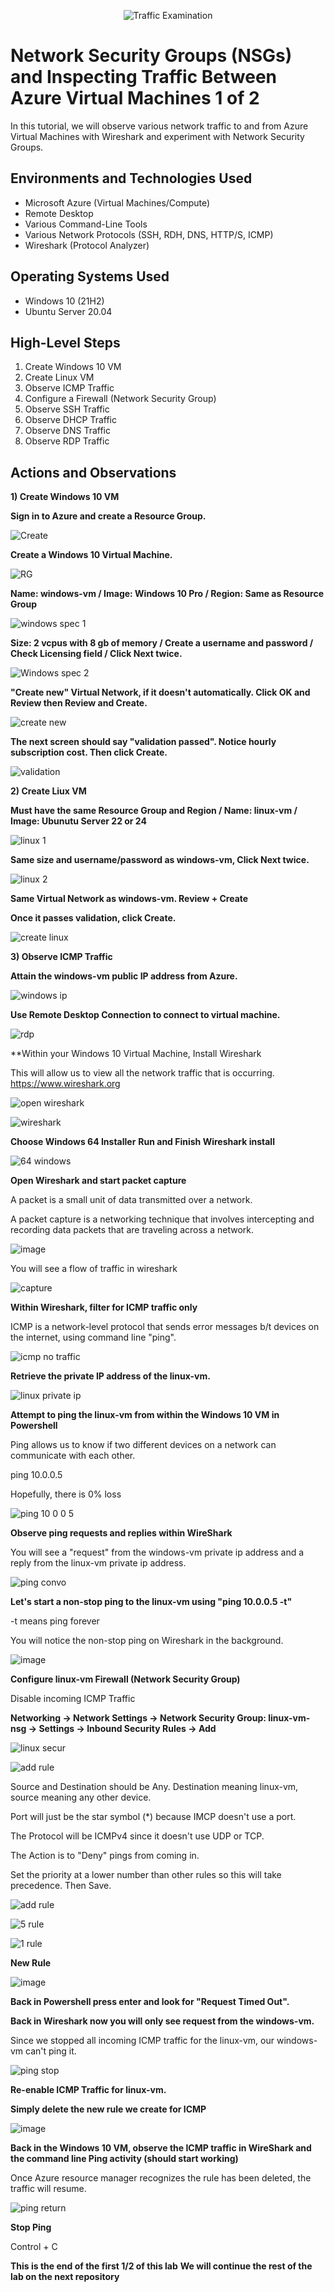 <p align="center">
<img src="https://i.imgur.com/Ua7udoS.png" alt="Traffic Examination"/>
</p>

<h1>Network Security Groups (NSGs) and Inspecting Traffic Between Azure Virtual Machines 1 of 2</h1>
In this tutorial, we will observe various network traffic to and from Azure Virtual Machines with Wireshark and experiment with Network Security Groups. <br />




<h2>Environments and Technologies Used</h2>

- Microsoft Azure (Virtual Machines/Compute)
- Remote Desktop
- Various Command-Line Tools
- Various Network Protocols (SSH, RDH, DNS, HTTP/S, ICMP)
- Wireshark (Protocol Analyzer)

<h2>Operating Systems Used </h2>

- Windows 10 (21H2)
- Ubuntu Server 20.04

<h2>High-Level Steps</h2>

1) Create Windows 10 VM
2) Create Linux VM
3) Observe ICMP Traffic
4) Configure a Firewall (Network Security Group)
5) Observe SSH Traffic
6) Observe DHCP Traffic
7) Observe DNS Traffic
8) Observe RDP Traffic
   

<h2>Actions and Observations</h2>


**1) Create Windows 10 VM**

   **Sign in to Azure and create a Resource Group.**


   
![Create](https://github.com/user-attachments/assets/aef9f6f7-b496-458c-927f-6b6f1925b0cc)


  **Create a Windows 10 Virtual Machine.**

![RG](https://github.com/user-attachments/assets/fe02cd99-d76d-4f81-8411-9859c59a8531)

   
<p>

   **Name: windows-vm / Image: Windows 10 Pro / Region: Same as Resource Group**

![windows spec 1](https://github.com/user-attachments/assets/62b79e26-d3aa-4a98-9a15-1c07a4c5d2a8)

<p>

   
   **Size: 2 vcpus with 8 gb of memory / Create a username and password / Check Licensing field / Click Next twice.**

   
![Windows spec 2](https://github.com/user-attachments/assets/48282fec-aeb3-47f2-a6aa-8796b3078ce6)


   <p>

  **"Create new"  Virtual Network, if it doesn't automatically. Click OK and Review then Review and Create.**

![create new](https://github.com/user-attachments/assets/86d7e77d-29db-4272-bbdf-560c59120e92)

  <p>

  
  **The next screen should say "validation passed". Notice hourly subscription cost. Then click Create.**


![validation](https://github.com/user-attachments/assets/a4b691fa-d3c1-49f7-bd24-f6a736cdde46)

<p>

<p>

**2) Create Liux VM**

  **Must have the same Resource Group and Region / Name: linux-vm / Image: Ubunutu Server 22 or 24**
<p>


![linux 1](https://github.com/user-attachments/assets/4317cf89-aa9d-4896-88bb-0d3b735d4d59)

   <p>

  **Same size and username/password as windows-vm, Click Next twice.**

![linux 2](https://github.com/user-attachments/assets/3071a14e-d501-472b-a64e-49050d9d083d)

<p>

  **Same Virtual Network as windows-vm. Review + Create**

  

  **Once it passes validation, click Create.**

  
![create linux](https://github.com/user-attachments/assets/f45d7321-e7f7-4022-a9c6-f0b495bac45e)




  
**3) Observe ICMP Traffic**


   **Attain the windows-vm public IP address from Azure.**


![windows ip](https://github.com/user-attachments/assets/6d9b989c-d016-488f-a629-6c78de6f3d2f)


   **Use Remote Desktop Connection to connect to virtual machine.**


   ![rdp](https://github.com/user-attachments/assets/de72703b-0c90-494c-89c5-e9e75eb6eb0e)



   **Within your Windows 10 Virtual Machine, Install Wireshark
   
This will allow us to view all the network traffic that is occurring.
   https://www.wireshark.org
   

  ![open wireshark](https://github.com/user-attachments/assets/22abebf8-1be8-435b-849a-154883e13c52)

![wireshark](https://github.com/user-attachments/assets/a51ae46a-797b-439d-ba79-dc34bdfde539)



  **Choose Windows 64 Installer**        **Run and Finish Wireshark install**


![64 windows](https://github.com/user-attachments/assets/9639f355-56ee-4bc1-8734-61c83d4db5ee)







**Open Wireshark and start packet capture**

A packet is a small unit of data transmitted over a network.

A packet capture is a networking technique that involves intercepting and recording data packets that are traveling across a network.


![image](https://github.com/user-attachments/assets/f863744f-244a-46de-9e30-71fb684ec237)




You will see a flow of traffic in wireshark


![capture](https://github.com/user-attachments/assets/9fc4b300-6b78-4e17-9980-3c7f432d56cb)





**Within Wireshark, filter for ICMP traffic only**

ICMP is a network-level protocol that sends error messages b/t devices on the internet, using command line "ping".



![icmp no traffic](https://github.com/user-attachments/assets/b22d9367-9af1-4d3c-af66-a3aab96346dc)






**Retrieve the private IP address of the linux-vm.** 

![linux private ip](https://github.com/user-attachments/assets/9226d4e5-87ed-414f-b198-3c29ff0b4460)



**Attempt to ping the linux-vm from within the Windows 10 VM in Powershell**

Ping allows us to know if two different devices on a network can communicate with each other.

ping 10.0.0.5

Hopefully, there is 0% loss

![ping 10 0 0 5](https://github.com/user-attachments/assets/3b6a5e6f-fb30-4bfe-9bb9-dd7c47d068b3)


   



**Observe ping requests and replies within WireShark**

You will see a "request" from the windows-vm private ip address and a reply from the linux-vm private ip address.


![ping convo](https://github.com/user-attachments/assets/d5017dcf-eb2b-4d35-a91c-85d9b4f017b4)


**Let's start a non-stop ping to the linux-vm using "ping 10.0.0.5 -t"**

-t means ping forever

You will notice the non-stop ping on Wireshark in the background.

![image](https://github.com/user-attachments/assets/cd7fb729-ae43-4c48-b454-4cbe04464150)



**Configure linux-vm Firewall (Network Security Group)**

Disable incoming ICMP Traffic

**Networking -> Network Settings -> Network Security Group: linux-vm-nsg -> Settings -> Inbound Security Rules -> Add** 

![linux secur](https://github.com/user-attachments/assets/f98b32e2-b6c8-48a2-801e-089c20845b68)

![add rule](https://github.com/user-attachments/assets/a40cd3ac-0b00-460b-9c8b-6dae202d29be)



Source and Destination should be Any. Destination meaning linux-vm, source meaning any other device.

Port will just be the star symbol (*) because IMCP doesn't use a port.

The Protocol will be ICMPv4 since it doesn't use UDP or TCP.

The Action is to "Deny" pings from coming in.

Set the priority at a lower number than other rules so this will take precedence. Then Save.

![add rule](https://github.com/user-attachments/assets/104d55a6-0bea-4d97-825e-5a9ab7215c26)


![5 rule](https://github.com/user-attachments/assets/ff63a9d0-81fb-4f82-b4d1-f5238675eca9)


![1 rule](https://github.com/user-attachments/assets/bfb20be2-67c3-469c-a5a8-ac2f2324610e)


**New Rule**

![image](https://github.com/user-attachments/assets/419577d2-c2bf-4370-8e90-4dbd1f641433)



**Back in Powershell press enter and look for "Request Timed Out".**

**Back in Wireshark now you will only see request from the windows-vm.**

Since we stopped all incoming ICMP traffic for the linux-vm, our windows-vm can't ping it.


![ping stop](https://github.com/user-attachments/assets/37b12538-2268-49a9-ab50-99c66ffc3cb5)


**Re-enable ICMP Traffic for linux-vm.**

**Simply delete the new rule we create for ICMP**

![image](https://github.com/user-attachments/assets/ee7b6882-8769-4eea-9cc9-0dccd34c72b3)

**Back in the Windows 10 VM, observe the ICMP traffic in WireShark and the command line Ping activity (should start working)**

Once Azure resource manager recognizes the rule has been deleted, the traffic will resume.

![ping return](https://github.com/user-attachments/assets/396892e1-007d-4b59-b380-6acec49831a2)


**Stop Ping**

Control + C


**This is the end of the first 1/2 of this lab**
**We will continue the rest of the lab on the next repository**


<br />
